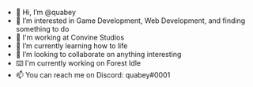 - 👋 Hi, I’m @quabey
- 👀 I’m interested in Game Development, Web Development, and finding something to do 
- 🏢 I'm working at Convine Studios
- 🌱 I’m currently learning how to life
- 💞️ I’m looking to collaborate on anything interesting
- ⌨️ I'm currently working on Forest Idle
- 📫 You can reach me on Discord: quabey#0001

<!---
quabey/quabey is a ✨ special ✨ repository because its `README.md` (this file) appears on your GitHub profile.
You can click the Preview link to take a look at your changes.
--->
